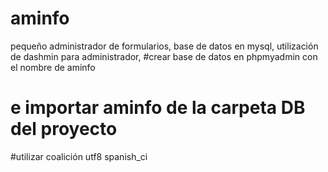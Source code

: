 # aminfo
pequeño administrador de formularios, 
base de datos en mysql, 
utilización de dashmin para administrador,
#crear base de datos en phpmyadmin con el nombre de aminfo
# e importar aminfo de la carpeta DB del proyecto
#utilizar coalición utf8 spanish_ci 